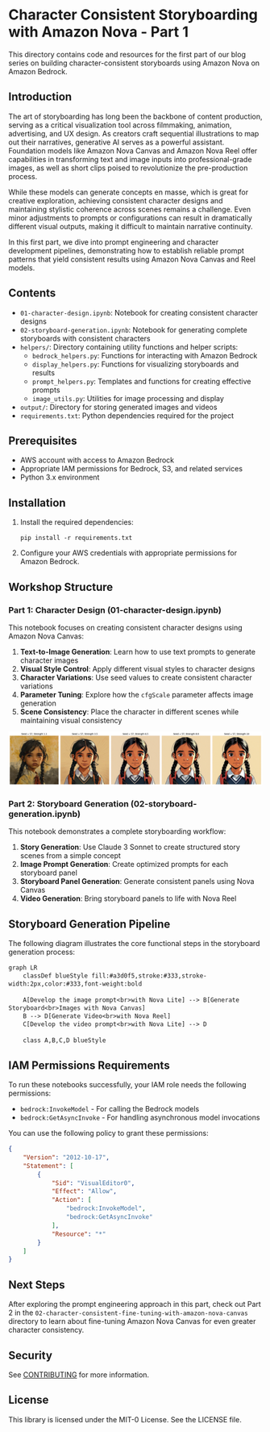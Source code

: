 # Character Consistent Storyboarding with Amazon Nova - Part 1

This directory contains code and resources for the first part of our blog series on building character-consistent storyboards using Amazon Nova on Amazon Bedrock.

## Introduction

The art of storyboarding has long been the backbone of content production, serving as a critical visualization tool across filmmaking, animation, advertising, and UX design. As creators craft sequential illustrations to map out their narratives, generative AI serves as a powerful assistant. Foundation models like Amazon Nova Canvas and Amazon Nova Reel offer capabilities in transforming text and image inputs into professional-grade images, as well as short clips poised to revolutionize the pre-production process.

While these models can generate concepts en masse, which is great for creative exploration, achieving consistent character designs and maintaining stylistic coherence across scenes remains a challenge. Even minor adjustments to prompts or configurations can result in dramatically different visual outputs, making it difficult to maintain narrative continuity.

In this first part, we dive into prompt engineering and character development pipelines, demonstrating how to establish reliable prompt patterns that yield consistent results using Amazon Nova Canvas and Reel models.

## Contents

- `01-character-design.ipynb`: Notebook for creating consistent character designs
- `02-storyboard-generation.ipynb`: Notebook for generating complete storyboards with consistent characters
- `helpers/`: Directory containing utility functions and helper scripts:
  - `bedrock_helpers.py`: Functions for interacting with Amazon Bedrock
  - `display_helpers.py`: Functions for visualizing storyboards and results
  - `prompt_helpers.py`: Templates and functions for creating effective prompts
  - `image_utils.py`: Utilities for image processing and display
- `output/`: Directory for storing generated images and videos
- `requirements.txt`: Python dependencies required for the project

## Prerequisites

- AWS account with access to Amazon Bedrock
- Appropriate IAM permissions for Bedrock, S3, and related services
- Python 3.x environment

## Installation

1. Install the required dependencies:
   ```
   pip install -r requirements.txt
   ```

2. Configure your AWS credentials with appropriate permissions for Amazon Bedrock.

## Workshop Structure

### Part 1: Character Design (01-character-design.ipynb)

This notebook focuses on creating consistent character designs using Amazon Nova Canvas:

1. **Text-to-Image Generation**: Learn how to use text prompts to generate character images
2. **Visual Style Control**: Apply different visual styles to character designs
3. **Character Variations**: Use seed values to create consistent character variations
4. **Parameter Tuning**: Explore how the `cfgScale` parameter affects image generation
5. **Scene Consistency**: Place the character in different scenes while maintaining visual consistency

![Character Consistent](statics/character-consistent.png)

### Part 2: Storyboard Generation (02-storyboard-generation.ipynb)

This notebook demonstrates a complete storyboarding workflow:

1. **Story Generation**: Use Claude 3 Sonnet to create structured story scenes from a simple concept
2. **Image Prompt Generation**: Create optimized prompts for each storyboard panel
3. **Storyboard Panel Generation**: Generate consistent panels using Nova Canvas
4. **Video Generation**: Bring storyboard panels to life with Nova Reel

## Storyboard Generation Pipeline

The following diagram illustrates the core functional steps in the storyboard generation process:

```mermaid
graph LR
    classDef blueStyle fill:#a3d0f5,stroke:#333,stroke-width:2px,color:#333,font-weight:bold
    
    A[Develop the image prompt<br>with Nova Lite] --> B[Generate Storyboard<br>Images with Nova Canvas]
    B --> D[Generate Video<br>with Nova Reel]
    C[Develop the video prompt<br>with Nova Lite] --> D
    
    class A,B,C,D blueStyle
```

## IAM Permissions Requirements

To run these notebooks successfully, your IAM role needs the following permissions:
- `bedrock:InvokeModel` - For calling the Bedrock models
- `bedrock:GetAsyncInvoke` - For handling asynchronous model invocations

You can use the following policy to grant these permissions:

```json
{
    "Version": "2012-10-17",
    "Statement": [
        {
            "Sid": "VisualEditor0",
            "Effect": "Allow",
            "Action": [
                "bedrock:InvokeModel",
                "bedrock:GetAsyncInvoke"
            ],
            "Resource": "*"
        }
    ]
}
```

## Next Steps

After exploring the prompt engineering approach in this part, check out Part 2 in the `02-character-consistent-fine-tuning-with-amazon-nova-canvas` directory to learn about fine-tuning Amazon Nova Canvas for even greater character consistency.

## Security

See [CONTRIBUTING](../CONTRIBUTING.md#security-issue-notifications) for more information.

## License

This library is licensed under the MIT-0 License. See the LICENSE file.